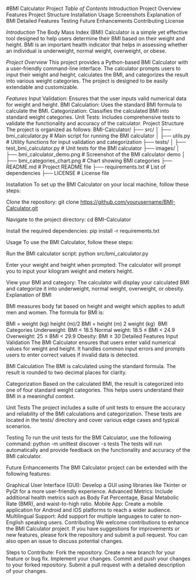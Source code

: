 #BMI Calculator Project
*Table of Contents*
Introduction
Project Overview
Features
Project Structure
Installation
Usage
Screenshots
Explanation of BMI
Detailed Features
Testing
Future Enhancements
Contributing
License

*Introduction*
The Body Mass Index (BMI) Calculator is a simple yet effective tool designed to help users determine their BMI based on their weight and height. BMI is an important health indicator that helps in assessing whether an individual is underweight, normal weight, overweight, or obese.

*Project Overview*
This project provides a Python-based BMI Calculator with a user-friendly command-line interface. The calculator prompts users to input their weight and height, calculates the BMI, and categorizes the result into various weight categories. The project is designed to be easily extendable and customizable.

*Features*
Input Validation: Ensures that the user inputs valid numerical data for weight and height.
BMI Calculation: Uses the standard BMI formula to calculate the BMI.
Categorization: Classifies the calculated BMI into standard weight categories.
Unit Tests: Includes comprehensive tests to validate the functionality and accuracy of the calculator.
Project Structure
The project is organized as follows:
BMI-Calculator/
├── src/
│   ├── bmi_calculator.py          # Main script for running the BMI calculator
│   ├── utils.py                   # Utility functions for input validation and categorization
├── tests/
│   ├── test_bmi_calculator.py     # Unit tests for the BMI calculator
├── images/
│   ├── bmi_calculator_demo.png    # Screenshot of the BMI calculator demo
│   ├── bmi_categories_chart.png   # Chart showing BMI categories
├── README.md                      # Project README file
├── requirements.txt               # List of dependencies
├── LICENSE                        # License file

Installation
To set up the BMI Calculator on your local machine, follow these steps:

Clone the repository:
git clone https://github.com/yourusername/BMI-Calculator.git

Navigate to the project directory:
cd BMI-Calculator

Install the required dependencies:
pip install -r requirements.txt

Usage
To use the BMI Calculator, follow these steps:

Run the BMI calculator script:
python src/bmi_calculator.py

Enter your weight and height when prompted:
The calculator will prompt you to input your kilogram weight and meters height.

View your BMI and category:
The calculator will display your calculated BMI and categorize it into underweight, normal weight, overweight, or obesity.
Explanation of BMI

BMI measures body fat based on height and weight which applies to adult men and women. The formula for BMI is:

BMI = weight (kg) height (m)/2
BMI = height (m) 2
 weight (kg)
​
BMI Categories
Underweight: BMI < 18.5
Normal weight: 18.5 ≤ BMI < 24.9
Overweight: 25 ≤ BMI < 29.9
Obesity: BMI ≥ 30
Detailed Features
Input Validation
The BMI Calculator ensures that users enter valid numerical values for weight and height. It handles common input errors and prompts users to enter correct values if invalid data is detected.

BMI Calculation
The BMI is calculated using the standard formula. The result is rounded to two decimal places for clarity.

Categorization
Based on the calculated BMI, the result is categorized into one of four standard weight categories. This helps users understand their BMI in a meaningful context.

Unit Tests
The project includes a suite of unit tests to ensure the accuracy and reliability of the BMI calculations and categorization. These tests are located in the tests/ directory and cover various edge cases and typical scenarios.

Testing
To run the unit tests for the BMI Calculator, use the following command:
python -m unittest discover -s tests
The tests will run automatically and provide feedback on the functionality and accuracy of the BMI calculator.

Future Enhancements
The BMI Calculator project can be extended with the following features:

Graphical User Interface (GUI): Develop a GUI using libraries like Tkinter or PyQt for a more user-friendly experience.
Advanced Metrics: Include additional health metrics such as Body Fat Percentage, Basal Metabolic Rate (BMR), and waist-to-high ratio.
Mobile App: Create a mobile application for Android and iOS platforms to reach a wider audience.
Multilingual Support: Add support for multiple languages to cater to non-English speaking users.
Contributing
We welcome contributions to enhance the BMI Calculator project. If you have suggestions for improvements or new features, please fork the repository and submit a pull request. You can also open an issue to discuss potential changes.

Steps to Contribute:
Fork the repository.
Create a new branch for your feature or bug fix.
Implement your changes.
Commit and push your changes to your forked repository.
Submit a pull request with a detailed description of your changes.

